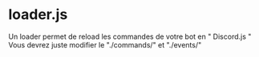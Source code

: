 # loader.js
Un loader permet de reload les commandes de votre bot en " Discord.js " 
Vous devrez juste modifier le "./commands/" et "./events/"
